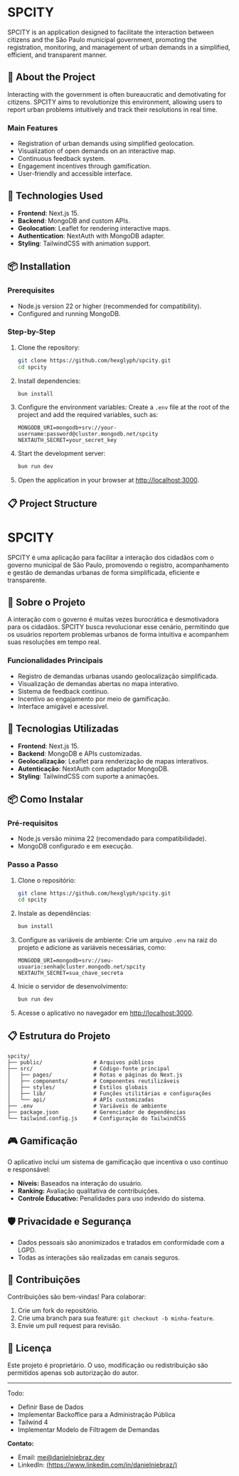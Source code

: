 # SPCITY

SPCITY is an application designed to facilitate the interaction between citizens and the São Paulo municipal government, promoting the registration, monitoring, and management of urban demands in a simplified, efficient, and transparent manner.

## 📜 About the Project

Interacting with the government is often bureaucratic and demotivating for citizens. SPCITY aims to revolutionize this environment, allowing users to report urban problems intuitively and track their resolutions in real time.

### Main Features
- Registration of urban demands using simplified geolocation.
- Visualization of open demands on an interactive map.
- Continuous feedback system.
- Engagement incentives through gamification.
- User-friendly and accessible interface.

## 🚀 Technologies Used

- **Frontend**: Next.js 15.
- **Backend**: MongoDB and custom APIs.
- **Geolocation**: Leaflet for rendering interactive maps.
- **Authentication**: NextAuth with MongoDB adapter.
- **Styling**: TailwindCSS with animation support.

## 📦 Installation

### Prerequisites
- Node.js version 22 or higher (recommended for compatibility).
- Configured and running MongoDB.

### Step-by-Step

1. Clone the repository:
    ```bash
    git clone https://github.com/hexglyph/spcity.git
    cd spcity
    ```

2. Install dependencies:
    ```bash
    bun install
    ```

3. Configure the environment variables:
    Create a `.env` file at the root of the project and add the required variables, such as:
    ```env
    MONGODB_URI=mongodb+srv://your-username:password@cluster.mongodb.net/spcity
    NEXTAUTH_SECRET=your_secret_key
    ```

4. Start the development server:
    ```bash
    bun run dev
    ```

5. Open the application in your browser at [http://localhost:3000](http://localhost:3000).

## 📋 Project Structure




# SPCITY

SPCITY é uma aplicação para facilitar a interação dos cidadãos com o governo municipal de São Paulo, promovendo o registro, acompanhamento e gestão de demandas urbanas de forma simplificada, eficiente e transparente.

## 📜 Sobre o Projeto

A interação com o governo é muitas vezes burocrática e desmotivadora para os cidadãos. SPCITY busca revolucionar esse cenário, permitindo que os usuários reportem problemas urbanos de forma intuitiva e acompanhem suas resoluções em tempo real. 

### Funcionalidades Principais
- Registro de demandas urbanas usando geolocalização simplificada.
- Visualização de demandas abertas no mapa interativo.
- Sistema de feedback contínuo.
- Incentivo ao engajamento por meio de gamificação.
- Interface amigável e acessível.

## 🚀 Tecnologias Utilizadas

- **Frontend**: Next.js 15.
- **Backend**: MongoDB e APIs customizadas.
- **Geolocalização**: Leaflet para renderização de mapas interativos.
- **Autenticação**: NextAuth com adaptador MongoDB.
- **Styling**: TailwindCSS com suporte a animações.

## 📦 Como Instalar

### Pré-requisitos
- Node.js versão mínima 22 (recomendado para compatibilidade).
- MongoDB configurado e em execução.

### Passo a Passo

1. Clone o repositório:
    ```bash
    git clone https://github.com/hexglyph/spcity.git
    cd spcity
    ```

2. Instale as dependências:
    ```bash
    bun install
    ```

3. Configure as variáveis de ambiente:
    Crie um arquivo `.env` na raiz do projeto e adicione as variáveis necessárias, como:
    ```env
    MONGODB_URI=mongodb+srv://seu-usuario:senha@cluster.mongodb.net/spcity
    NEXTAUTH_SECRET=sua_chave_secreta
    ```

4. Inicie o servidor de desenvolvimento:
    ```bash
    bun run dev
    ```

5. Acesse o aplicativo no navegador em [http://localhost:3000](http://localhost:3000).

## 📋 Estrutura do Projeto

```
spcity/
├── public/                # Arquivos públicos
├── src/                   # Código-fonte principal
│   ├── pages/             # Rotas e páginas do Next.js
│   ├── components/        # Componentes reutilizáveis
│   ├── styles/            # Estilos globais
│   ├── lib/               # Funções utilitárias e configurações
│   └── api/               # APIs customizadas
├── .env                   # Variáveis de ambiente
├── package.json           # Gerenciador de dependências
└── tailwind.config.js     # Configuração do TailwindCSS
```

## 🎮 Gamificação

O aplicativo inclui um sistema de gamificação que incentiva o uso contínuo e responsável:
- **Níveis:** Baseados na interação do usuário.
- **Ranking:** Avaliação qualitativa de contribuições.
- **Controle Educativo:** Penalidades para uso indevido do sistema.

## 🛡️ Privacidade e Segurança

- Dados pessoais são anonimizados e tratados em conformidade com a LGPD.
- Todas as interações são realizadas em canais seguros.

## 🤝 Contribuições

Contribuições são bem-vindas! Para colaborar:
1. Crie um fork do repositório.
2. Crie uma branch para sua feature: `git checkout -b minha-feature`.
3. Envie um pull request para revisão.

## 📝 Licença

Este projeto é proprietário. O uso, modificação ou redistribuição são permitidos apenas sob autorização do autor.

---

Todo:
- Definir Base de Dados
- Implementar Backoffice para a Administração Pública
- Tailwind 4
- Implementar Modelo de Filtragem de Demandas

**Contato:**
- Email: me@danielniebraz.dev
- LinkedIn: [(https://www.linkedin.com/in/danielniebraz/)](https://www.linkedin.com/in/danielniebraz/)
